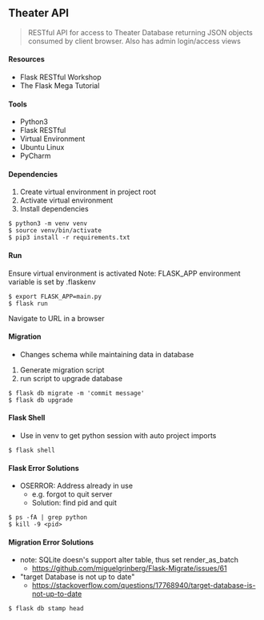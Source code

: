 ## Theater API

>RESTful API for access to Theater Database returning JSON objects consumed by client browser.
>Also has admin login/access views

#### Resources
* Flask RESTful Workshop
* The Flask Mega Tutorial

#### Tools
* Python3
* Flask RESTful
* Virtual Environment
* Ubuntu Linux
* PyCharm

#### Dependencies 
1. Create virtual environment in project root
2. Activate virtual environment
3. Install dependencies

```
$ python3 -m venv venv
$ source venv/bin/activate
$ pip3 install -r requirements.txt 
```

#### Run
Ensure virtual environment is activated
Note: FLASK_APP environment variable is set by .flaskenv

```
$ export FLASK_APP=main.py
$ flask run
```
   
Navigate to URL in a browser

#### Migration
* Changes schema while maintaining data in database
1. Generate migration script
2. run script to upgrade database

```
$ flask db migrate -m 'commit message'
$ flask db upgrade
```

#### Flask Shell
* Use in venv to get python session with auto project imports
```
$ flask shell
```

#### Flask Error Solutions
* OSERROR: Address already in use
    * e.g. forgot to quit server
    * Solution: find pid and quit

```
$ ps -fA | grep python
$ kill -9 <pid>
```

#### Migration Error Solutions
* note: SQLite doesn's support alter table, thus set render_as_batch
    * https://github.com/miguelgrinberg/Flask-Migrate/issues/61
* "target Database is not up to date"
    * https://stackoverflow.com/questions/17768940/target-database-is-not-up-to-date
```
$ flask db stamp head
```

